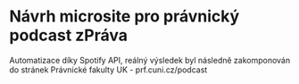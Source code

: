 # Návrh microsite pro právnický podcast zPráva

Automatizace díky Spotify API, reálný výsledek byl následně
zakomponován do stránek Právnické fakulty UK - prf.cuni.cz/podcast

